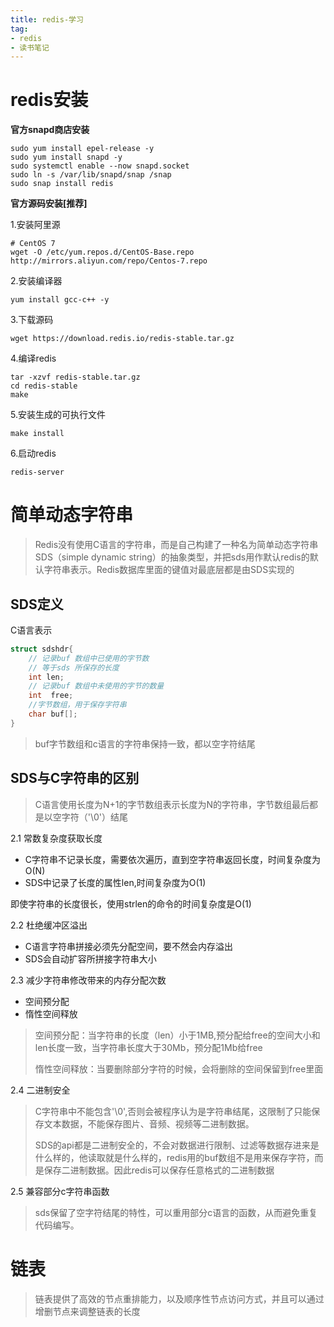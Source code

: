 ```yaml
---
title: redis-学习
tag: 
- redis
- 读书笔记
---
```


# redis安装

**官方snapd商店安装**

```shell
sudo yum install epel-release -y
sudo yum install snapd -y 
sudo systemctl enable --now snapd.socket 
sudo ln -s /var/lib/snapd/snap /snap
sudo snap install redis
```

**官方源码安装[推荐]**

1.安装阿里源

```shell
# CentOS 7
wget -O /etc/yum.repos.d/CentOS-Base.repo http://mirrors.aliyun.com/repo/Centos-7.repo
```

2.安装编译器

```shell
yum install gcc-c++ -y
```

3.下载源码

```shell
wget https://download.redis.io/redis-stable.tar.gz
```

4.编译redis

```shell
tar -xzvf redis-stable.tar.gz
cd redis-stable
make
```

5.安装生成的可执行文件

```shell
make install
```

6.启动redis

```shell
redis-server
```

# 简单动态字符串

>Redis没有使用C语言的字符串，而是自己构建了一种名为简单动态字符串SDS（simple dynamic string）的抽象类型，并把sds用作默认redis的默认字符串表示。Redis数据库里面的键值对最底层都是由SDS实现的

## SDS定义

C语言表示

```c
struct sdshdr{
    // 记录buf 数组中已使用的字节数
    // 等于sds 所保存的长度
    int len;
    // 记录buf 数组中未使用的字节的数量
    int  free;
    //字节数组，用于保存字符串
    char buf[];
}
```

>buf字节数组和c语言的字符串保持一致，都以空字符结尾

## SDS与C字符串的区别

>C语言使用长度为N+1的字节数组表示长度为N的字符串，字节数组最后都是以空字符（'\0'）结尾

2.1 常数复杂度获取长度

+ C字符串不记录长度，需要依次遍历，直到空字符串返回长度，时间复杂度为O(N)
+ SDS中记录了长度的属性len,时间复杂度为O(1)

即使字符串的长度很长，使用strlen的命令的时间复杂度是O(1)

2.2 杜绝缓冲区溢出

+ C语言字符串拼接必须先分配空间，要不然会内存溢出
+ SDS会自动扩容所拼接字符串大小

2.3 减少字符串修改带来的内存分配次数

+ 空间预分配
+ 惰性空间释放

>空间预分配：当字符串的长度（len）小于1MB,预分配给free的空间大小和len长度一致，当字符串长度大于30Mb，预分配1Mb给free
>
>惰性空间释放：当要删除部分字符的时候，会将删除的空间保留到free里面

2.4 二进制安全

>C字符串中不能包含'\0',否则会被程序认为是字符串结尾，这限制了只能保存文本数据，不能保存图片、音频、视频等二进制数据。
>
>SDS的api都是二进制安全的，不会对数据进行限制、过滤等数据存进来是什么样的，他读取就是什么样的，redis用的buf数组不是用来保存字符，而是保存二进制数据。因此redis可以保存任意格式的二进制数据

2.5 兼容部分c字符串函数

>sds保留了空字符结尾的特性，可以重用部分c语言的函数，从而避免重复代码编写。

# 链表

>链表提供了高效的节点重排能力，以及顺序性节点访问方式，并且可以通过增删节点来调整链表的长度

